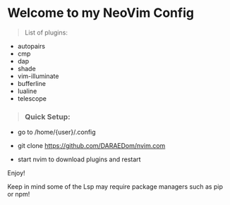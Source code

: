 # Welcome to my NeoVim Config

> List of plugins:

- autopairs
- cmp
- dap
- shade
- vim-illuminate
- bufferline
- lualine
- telescope

> ### Quick Setup:

- go to /home/{user}/.config

- git clone https://github.com/DARAEDom/nvim.com

- start nvim to download plugins and restart

Enjoy!

Keep in mind some of the Lsp may require package managers such as pip or npm!
